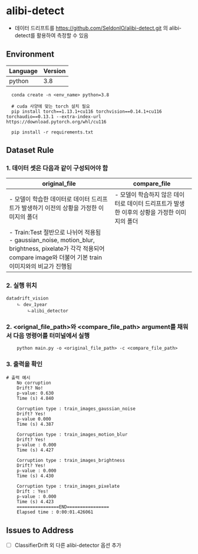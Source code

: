

# alibi-detect
- 데이터 드리프트를 https://github.com/SeldonIO/alibi-detect.git 의 alibi-detect를 활용하여 측정할 수 있음


## Environment

| Language            | Version | 
|---------------------|---------|
| python              | 3.8     |
   
   
   
```
  conda create -n <env_name> python=3.8
  
  # cuda 사양에 맞는 torch 설치 필요
  pip install torch==1.13.1+cu116 torchvision==0.14.1+cu116 torchaudio==0.13.1 --extra-index-url https://download.pytorch.org/whl/cu116
  
  pip install -r requirements.txt
```
## Dataset Rule

### 1. 데이터 셋은 다음과 같이 구성되어야 함 


| original_file                                                                                                                       | compare_file                                         | 
|-------------------------------------------------------------------------------------------------------------------------------------|------------------------------------------------------|
| - 모델이 학습한 데이터로 데이터 드리프트가 발생하기 이전의 상황을 가정한 이미지의 폴더                                                                                   | - 모델이 학습하지 않은 데이터로 데이터 드리프트가 발생한 이후의 상황을 가정한 이미지의 폴더 |
| - Train:Test 절반으로 나뉘어 적용됨<br>- gaussian_noise, motion_blur, brightness, pixelate가 각각 적용되어 compare image와 더불어 기본 train 이미지와의 비교가 진행됨 
                                                                                                                                                                                      
### 2. 실행 위치
```angular2html
datadrift_vision
    ㄴ dev_1year
        ㄴalibi_detector
```

### 2. <orignal_file_path>와 <compare_file_path> argument를 채워서 다음 명령어를 터미널에서 실행
```
    python main.py -o <original_file_path> -c <compare_file_path>
```
### 3. 출력을 확인
```
# 출력 예시
    No corruption
    Drift? No!
    p-value: 0.630
    Time (s) 4.840
    
    Corruption type : train_images_gaussian_noise
    Drift? Yes!
    p-value 0.000
    Time (s) 4.387
    
    Corruption type : train_images_motion_blur
    Drift? Yes!
    p-value : 0.000
    Time (s) 4.427
    
    Corruption type : train_images_brightness
    Drift? Yes!
    p-value : 0.000
    Time (s) 4.430
    
    Corruption type : train_images_pixelate
    Drift : Yes!
    p-value : 0.000
    Time (s) 4.423
    ================END================
    Elapsed time : 0:00:01.426061

```

## Issues to Address

- [ ] ClassifierDrift 외 다른 alibi-detector 옵션 추가
